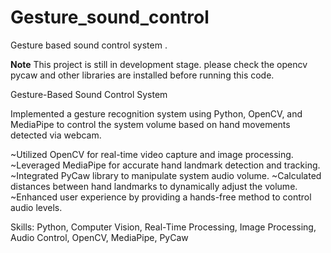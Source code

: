 # Gesture_sound_control
Gesture based sound control system .

**Note**
This project is still in development stage.
please check the opencv pycaw and other libraries are installed before running this code.

Gesture-Based Sound Control System

Implemented a gesture recognition system using Python, OpenCV, and MediaPipe to control the system volume based on hand movements detected via webcam.

~Utilized OpenCV for real-time video capture and image processing.
~Leveraged MediaPipe for accurate hand landmark detection and tracking.
~Integrated PyCaw library to manipulate system audio volume.
~Calculated distances between hand landmarks to dynamically adjust the volume.
~Enhanced user experience by providing a hands-free method to control audio levels.

Skills: Python, Computer Vision, Real-Time Processing, Image Processing, Audio Control, OpenCV, MediaPipe, PyCaw

